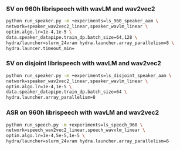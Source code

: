 
### SV on 960h librispeech with wavLM and wav2vec2

```bash
python run_speaker.py -m +experiments=ls_960_speaker_aam \
network=speaker_wav2vec2_linear,speaker_wavlm_linear \
optim.algo.lr=1e-4,1e-5 \
data.speaker_datapipe.train_dp.batch_size=64,128 \
hydra/launcher=slurm_24vram hydra.launcher.array_parallelism=8 \
hydra.launcer.timeout_min=
```

### SV on disjoint librispeech with wavLM and wav2vec2

```bash
python run_speaker.py -m +experiments=ls_disjoint_speaker_aam \
network=speaker_wav2vec2_linear,speaker_wavlm_linear \
optim.algo.lr=1e-4,1e-5 \
data.speaker_datapipe.train_dp.batch_size=64 \
hydra.launcher.array_parallelism=8
```

### ASR on 960h librispeech with wavLM and wav2vec2


```bash
python run_speech.py -m +experiments=ls_speech_960 \
network=speech_wav2vec2_linear,speech_wavvlm_linear \
optim.algo.lr=1e-4,5e-5,1e-5 \
hydra/launcher=slurm_24vram hydra.launcher.array_parallelism=6
```